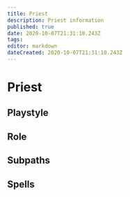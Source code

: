 ```yaml
---
title: Priest
description: Priest information
published: true
date: 2020-10-07T21:31:10.243Z
tags: 
editor: markdown
dateCreated: 2020-10-07T21:31:10.243Z
---
```


# Priest
  ## Playstyle
  ## Role
  ## Subpaths
  ## Spells
  
 
 